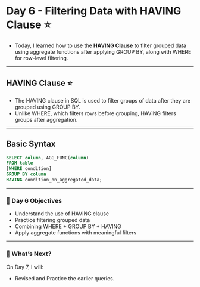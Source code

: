# Day 6 - Filtering Data with HAVING Clause ⭐
- Today, I learned how to use the **HAVING Clause** to filter grouped data using aggregate functions after applying GROUP BY, along with WHERE for row-level filtering.
---

## HAVING Clause ⭐
- The HAVING clause in SQL is used to filter groups of data after they are grouped using GROUP BY.
- Unlike WHERE, which filters rows before grouping, HAVING filters groups after aggregation.
---

## Basic Syntax
```sql
SELECT column, AGG_FUNC(column)
FROM table
[WHERE condition]
GROUP BY column
HAVING condition_on_aggregated_data;
```
---

### 🎯 Day 6 Objectives
- Understand the use of HAVING clause
- Practice filtering grouped data
- Combining WHERE + GROUP BY + HAVING
- Apply aggregate functions with meaningful filters
---

### 🚀 What’s Next?
On Day 7, I will:
- Revised and Practice the earlier queries.
